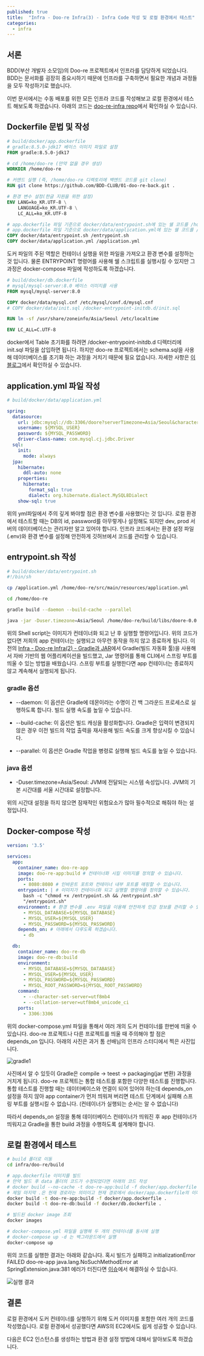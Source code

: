 ```yaml
---
published: true
title:  "Infra - Doo-re Infra(3) - Infra Code 작성 및 로컬 환경에서 테스트"
categories:
  - infra
---
```


## 서론

BDD(부산 개발자 소모임)의 Doo-re 프로젝트에서 인프라를 담당하게 되었습니다. BDD는 문서화를 굉장히 중요시하기 때문에 인프라를 구축하면서 필요한 개념과 과정들을 모두 작성하기로 했습니다.

이번 문서에서는 수동 배포를 위한 모든 인프라 코드를 작성해보고 로컬 환경에서 테스트 해보도록 하겠습니다. 아래의 코드는 [doo-re-infra repo](https://github.com/02ggang9/01-doo-re-infrastructure)에서 확인하실 수 있습니다.


## Dockerfile 문법 및 작성

~~~dockerfile
# build/docker/app.dockerfile
# gradle:8.5.0-jdk17 베이스 이미지 파일로 설정
FROM gradle:8.5.0-jdk17 

# cd /home/doo-re (만약 없을 경우 생성)
WORKDIR /home/doo-re

# 커맨드 실행 (즉, /home/doo-re 디렉토리에 백엔드 코드를 git clone)
RUN git clone https://github.com/BDD-CLUB/01-doo-re-back.git .

# 환경 변수 설정(한글 지원을 위한 설정)
ENV LANG=ko_KR.UTF-8 \
    LANGUAGE=ko_KR.UTF-8 \
    LC_ALL=ko_KR.UTF-8

# app.dockerfile 파일 기준으로 docker/data/entrypoint.sh에 있는 쉘 코드를 /home/doo-re/entrypoint.sh에 복사
# app.dockerfile 파일 기준으로 docker/data/application.yml에 있는 쉘 코드를 /home/doo-re/application.yml에 복사
COPY docker/data/entrypoint.sh /entrypoint.sh
COPY docker/data/application.yml /application.yml

~~~

도커 파일의 주된 역할은 컨테이너 실행을 위한 파일을 가져오고 환경 변수를 설정하는 것 입니다. 물론 ENTRYPOINT 명령어를 사용해 쉘 스크립트를 실행시킬 수 있지만 그 과정은 docker-compose 파일에 작성하도록 하겠습니다.

~~~dockerfile
# build/docker/db.dockerfile
# mysql/mysql-server:8.0 베이스 이미지를 사용
FROM mysql/mysql-server:8.0

COPY docker/data/mysql.cnf /etc/mysql/conf.d/mysql.cnf
# COPY docker/data/init.sql /docker-entrypoint-initdb.d/init.sql

RUN ln -sf /usr/share/zoneinfo/Asia/Seoul /etc/localtime

ENV LC_ALL=C.UTF-8
~~~

docker에서 Table 초기화를 하려면 /docker-entrypoint-initdb.d 디렉터리에 init.sql 파일을 삽입하면 됩니다. 하지만 doo-re 프로젝트에서는 schema.sql을 사용해 데이터베이스를 초기화 하는 과정을 거치기 때문에 필요 없습니다. 자세한 사항은 [이 블로그](https://kha0213.github.io/spring/schema.sql/)에서 확인하실 수 있습니다.

## application.yml 파일 작성

~~~yml
# build/docker/data/application.yml

spring:
  datasource:
    url: jdbc:mysql://db:3306/doore?serverTimezone=Asia/Seoul&characterEncoding=UTF-8
    username: ${MYSQL_USER}
    password: ${MYSQL_PASSWORD}
    driver-class-name: com.mysql.cj.jdbc.Driver
  sql:
    init:
      mode: always
  jpa:
    hibernate:
      ddl-auto: none
    properties:
      hibernate:
        format_sql: true
        dialect: org.hibernate.dialect.MySQL8Dialect
    show-sql: true
~~~

위의 yml파일에서 주의 깊게 봐야할 점은 환경 변수를 사용했다는 것 입니다. 로컬 환경에서 테스트할 때는 DB의 id, password를 아무렇게나 설정해도 되지만 dev, prod 서버의 데이터베이스는 관리자만 알고 있어야 합니다. 인프라 코드에서는 환경 설정 파일(.env)와 환경 변수를 설정해 안전하게 깃허브에서 코드를 관리할 수 있습니다.


## entrypoint.sh 작성

~~~sh
# build/docker/data/entrypoint.sh
#!/bin/sh

cp /application.yml /home/doo-re/src/main/resources/application.yml

cd /home/doo-re

gradle build --daemon --build-cache --parallel

java -jar -Duser.timezone=Asia/Seoul /home/doo-re/build/libs/doore-0.0.1-SNAPSHOT.jar

~~~

위의 Shell script는 이미지가 컨테이너화 되고 난 후 실행할 명령어입니다. 위의 코드가 없다면 저희의 app 컨테이너는 실행되고 아무런 동작을 하지 않고 종료하게 됩니다. 이전의 [Infra - Doo-re Infra(2) - Gradle과 JAR](https://02ggang9.github.io/infra/DooreInfra3/)에서 Gradle(빌드 자동화 툴)을 사용해서 자바 기반의 웹 어플리케이션을 빌드했고, Jar 명령어를 통해 CLI에서 스프링 부트를 띄울 수 있는 방법을 배웠습니다. 스프링 부트를 실행한다면 app 컨테이너는 종료하지 않고 계속해서 실행되게 됩니다.

### gradle 옵션

- --daemon: 이 옵션은 Gradle에 데몬이라는 수명이 긴 백 그라운드 프로세스로 실행하도록 합니다. 빌드 실행 속도를 높일 수 있습니다.

- --build-cache: 이 옵션은 빌드 캐싱을 활성화합니다. Gradle은 입력이 변경되지 않은 경우 이전 빌드의 작업 출력을 재사용해 빌드 속도를 크게 향상시킬 수 있습니다.

- --parallel: 이 옵션은 Gradle 작업을 병령로 실행해 빌드 속도를 높일 수 있습니다.

### java 옵션

- -Duser.timezone=Asia/Seoul: JVM에 전달되는 시스템 속성입니다. JVM의 기본 시간대를 서울 시간대로 설정합니다.

위의 시간대 설정을 하지 않으면 잠재적인 위험요소가 많아 필수적으로 해줘야 하는 설정입니다.


## Docker-compose 작성

~~~yml
version: '3.5'

services:
  app:
    container_name: doo-re-app
    image: doo-re-app:build # 컨테이너화 시킬 이미지를 정의할 수 있습니다.
    ports:
      - 8080:8080 # 인바운트 포트와 컨테이너 내부 포트를 매핑할 수 있습니다.
    entrypoint: | # 이미지가 컨테이너화 되고 실행할 명령어를 정의할 수 있습니다.
      bash -c "chmod +x /entrypoint.sh && /entrypoint.sh"
      "/entrypoint.sh"
    environment: # 환경 변수를 .env 파일을 이용해 안전하게 민감 정보를 관리할 수 있습니다.
      - MYSQL_DATABASE=${MYSQL_DATABASE}
      - MYSQL_USER=${MYSQL_USER}
      - MYSQL_PASSWORD=${MYSQL_PASSWORD}
    depends_on: # 아래에서 다루도록 하겠습니다.
      - db

  db:
    container_name: doo-re-db
    image: doo-re-db:build
    environment:
      - MYSQL_DATABASE=${MYSQL_DATABASE}
      - MYSQL_USER=${MYSQL_USER}
      - MYSQL_PASSWORD=${MYSQL_PASSWORD}
      - MYSQL_ROOT_PASSWORD=${MYSQL_ROOT_PASSWORD}
    command: 
      - --character-set-server=utf8mb4
      - --collation-server=utf8mb4_unicode_ci
    ports:
      - 3306:3306

~~~

위의 docker-compose.yml 파일을 통해서 여러 개의 도커 컨테이너를 한번에 띄울 수 있습니다. doo-re 프로젝트나 다른 프로젝트를 띄울 때 주의해야 할 점은 depends_on 입니다. 아래의 사진은 과거 톰 선배님의 인프라 스터디에서 찍은 사진입니다.

![gradle1](https://github.com/02ggang9/02ggang9.github.io/blob/master/_posts/images/infra/infra3/dockercompose.png?raw=true)

사진에서 알 수 있듯이 Gradle은 compile -> teest -> packaging(jar 변환) 과정을 거치게 됩니다. doo-re 프로젝트는 통합 테스트를 포함한 다양한 테스트를 진행합니다. 통합 테스트를 진행할 때는 데이터베이스와 연결이 되어 있어야 하는데 depends_on 설정을 하지 않아 app container가 먼저 띄워져 버리면 테스트 단계에서 실패해 스프링 부트를 실행시킬 수 없습니다. (컨테이너가 실행되는 순서는 알 수 없습니다)

따라서 depends_on 설정을 통해 데이터베이스 컨테이너가 띄워진 후 app 컨테이너가 띄워지고 Gradle을 통한 build 과정을 수행하도록 설계해야 합니다.


## 로컬 환경에서 테스트

~~~sh
# build 폴더로 이동
cd infra/doo-re/build

# app.dockerfile 이미지를 빌드
# 만약 빌드 후 data 폴더의 코드가 수정되었다면 아래의 코드 작성
# docker build --no-cache -t doo-re-app:build -f docker/app.dockerfile .
# 제일 마지막 .은 현재 경로라는 의미이고 현재 경로에서 docker/app.dockerfile의 이미지를 빌드하겠다는 의미입니다.
docker build -t doo-re-app:build -f docker/app.dockerfile .
docker build -t doo-re-db:build -f docker/db.dockerfile .

# 빌드된 docker image 조회
docker images

# docker-compose.yml 파일을 실행해 두 개의 컨테이너를 동시에 실행
# docker-compose up -d 는 백그라운드에서 실행
docker-compose up
~~~

위의 코드를 실행한 결과는 아래와 같습니다. 혹시 빌드가 실패하고 initializationError FAILED doo-re-app java.lang.NoSuchMethodError at SpringExtension.java:381 에러가 터진다면 [이슈](https://github.com/BDD-CLUB/01-doo-re-back/issues/15)에서 해결하실 수 있습니다.


![실행 결과](https://github.com/02ggang9/02ggang9.github.io/blob/master/_posts/images/infra/infra3/local1.png?raw=true)


## 결론

로컬 환경에서 도커 컨테이너를 실행하기 위해 도커 이미지를 포함한 여러 개의 코드를 작성했습니다. 로컬 환경에서 성공했다면 AWS의 EC2에서도 쉽게 성공할 수 있습니다. 

다음은 EC2 인스턴스를 생성하는 방법과 환경 설정 방법에 대해서 알아보도록 하겠습니다.
